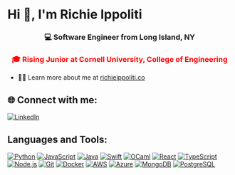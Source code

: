 # Hi 👋, I'm Richie Ippoliti

<div align="center">

### 💻 Software Engineer from Long Island, NY
### <span style="color: red;">🎓 Rising Junior at Cornell University, College of Engineering</span>

</div>

- 👨‍💻 Learn more about me at [richieippoliti.co](https://richieippoliti.co)

## 🌐 Connect with me:

[![LinkedIn](https://img.shields.io/badge/LinkedIn-%230077B5.svg?logo=linkedin&logoColor=white)](https://linkedin.com/in/richard-ippoliti)

## Languages and Tools:

[![Python](https://img.shields.io/badge/-Python-3776AB?style=flat&logo=python&logoColor=white)](https://python.org)
[![JavaScript](https://img.shields.io/badge/-JavaScript-F7DF1E?style=flat&logo=javascript&logoColor=black)](https://developer.mozilla.org/en-US/docs/Web/JavaScript)
[![Java](https://img.shields.io/badge/-Java-007396?style=flat&logo=java&logoColor=white)](https://java.com)
[![Swift](https://img.shields.io/badge/-Swift-FA7343?style=flat&logo=swift&logoColor=white)](https://swift.org)
[![OCaml](https://img.shields.io/badge/-OCaml-EC6813?style=flat&logo=ocaml&logoColor=white)](https://ocaml.org)
[![React](https://img.shields.io/badge/-React-61DAFB?style=flat&logo=react&logoColor=black)](https://reactjs.org)
[![TypeScript](https://img.shields.io/badge/-TypeScript-3178C6?style=flat&logo=typescript&logoColor=white)](https://typescriptlang.org)
[![Node.js](https://img.shields.io/badge/-Node.js-339933?style=flat&logo=node.js&logoColor=white)](https://nodejs.org)
[![Git](https://img.shields.io/badge/-Git-F05032?style=flat&logo=git&logoColor=white)](https://git-scm.com)
[![Docker](https://img.shields.io/badge/-Docker-2496ED?style=flat&logo=docker&logoColor=white)](https://docker.com)
[![AWS](https://img.shields.io/badge/-AWS-232F3E?style=flat&logo=amazon-aws&logoColor=white)](https://aws.amazon.com)
[![Azure](https://img.shields.io/badge/-Azure-0078D4?style=flat&logo=microsoft-azure&logoColor=white)](https://azure.microsoft.com)
[![MongoDB](https://img.shields.io/badge/-MongoDB-47A248?style=flat&logo=mongodb&logoColor=white)](https://mongodb.com)
[![PostgreSQL](https://img.shields.io/badge/-PostgreSQL-336791?style=flat&logo=postgresql&logoColor=white)](https://postgresql.org)
